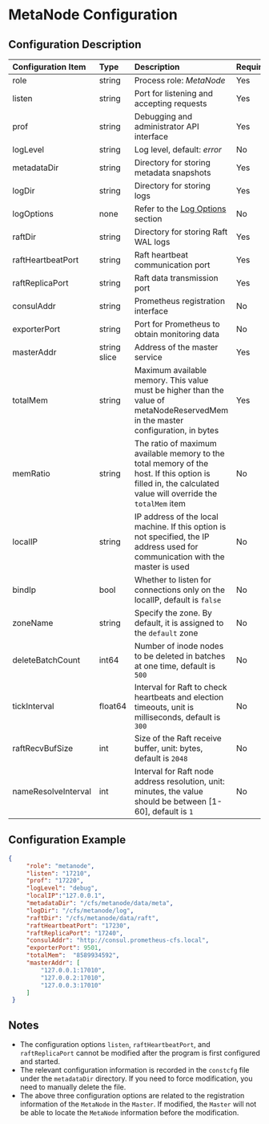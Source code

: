 # MetaNode Configuration

## Configuration Description

| Configuration Item  | Type         | Description                                                                                                                                                | Required |
|:---------------------|:--------------|:------------------------------------------------------------------------------------------------------------------------------------------------------------|:----------|
| role                | string       | Process role: *MetaNode*                                                                                                                                   | Yes      |
| listen              | string       | Port for listening and accepting requests                                                                                                                  | Yes      |
| prof                | string       | Debugging and administrator API interface                                                                                                                  | Yes      |
| logLevel            | string       | Log level, default: *error*                                                                                                                                | No       |
| metadataDir         | string       | Directory for storing metadata snapshots                                                                                                                   | Yes      |
| logDir              | string       | Directory for storing logs                                                                                                                                 | Yes      |
| logOptions          | none         | Refer to the [Log Options](./log.md) section                                                                                                               | No       |
| raftDir             | string       | Directory for storing Raft WAL logs                                                                                                                        | Yes      |
| raftHeartbeatPort   | string       | Raft heartbeat communication port                                                                                                                          | Yes      |
| raftReplicaPort     | string       | Raft data transmission port                                                                                                                                | Yes      |
| consulAddr          | string       | Prometheus registration interface                                                                                                                          | No       |
| exporterPort        | string       | Port for Prometheus to obtain monitoring data                                                                                                              | No       |
| masterAddr          | string slice | Address of the master service                                                                                                                              | Yes      |
| totalMem            | string       | Maximum available memory. This value must be higher than the value of metaNodeReservedMem in the master configuration, in bytes                            | Yes      |
| memRatio            | string       | The ratio of maximum available memory to the total memory of the host. If this option is filled in, the calculated value will override the `totalMem` item | No       |
| localIP             | string       | IP address of the local machine. If this option is not specified, the IP address used for communication with the master is used                            | No       |
| bindIp              | bool         | Whether to listen for connections only on the localIP, default is `false`                                                                                  | No       |
| zoneName            | string       | Specify the zone. By default, it is assigned to the `default` zone                                                                                         | No       |
| deleteBatchCount    | int64        | Number of inode nodes to be deleted in batches at one time, default is `500`                                                                               | No       |
| tickInterval        | float64      | Interval for Raft to check heartbeats and election timeouts, unit is milliseconds, default is `300`                                                        | No       |
| raftRecvBufSize     | int          | Size of the Raft receive buffer, unit: bytes, default is `2048`                                                                                            | No       |
| nameResolveInterval | int          | Interval for Raft node address resolution, unit: minutes, the value should be between [1-60], default is `1`                                               | No       |

## Configuration Example

``` json
{
     "role": "metanode",
     "listen": "17210",
     "prof": "17220",
     "logLevel": "debug",
     "localIP":"127.0.0.1",
     "metadataDir": "/cfs/metanode/data/meta",
     "logDir": "/cfs/metanode/log",
     "raftDir": "/cfs/metanode/data/raft",
     "raftHeartbeatPort": "17230",
     "raftReplicaPort": "17240",
     "consulAddr": "http://consul.prometheus-cfs.local",
     "exporterPort": 9501,
     "totalMem":  "8589934592",
     "masterAddr": [
         "127.0.0.1:17010",
         "127.0.0.2:17010",
         "127.0.0.3:17010"
     ]
 }
```

## Notes

-   The configuration options `listen`, `raftHeartbeatPort`, and `raftReplicaPort` cannot be modified after the program is first configured and started.
-   The relevant configuration information is recorded in the `constcfg` file under the `metadataDir` directory. If you need to force modification, you need to manually delete the file.
-   The above three configuration options are related to the registration information of the `MetaNode` in the `Master`. If modified, the `Master` will not be able to locate the `MetaNode` information before the modification.
